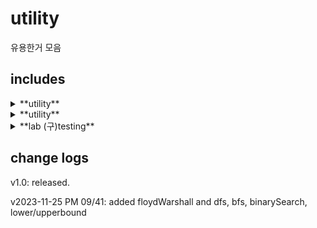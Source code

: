 # utility
유용한거 모음

## includes

<details>
<summary>**utility**</summary>
  
  + dfs
  + bfs
  + binarySearch
  + floydWarshall
  + lowerBound
  + upperBound
  + printVector
  + isSorted
  + generateRandomVector
</details>

<details>
<summary>**utility**</summary>

+ countSort
+ bogoSort
+ selectionSort
+ heapify
+ heapSort
+ insertionSort
+ bubbleSort
+ beadSort
</details>
<details>
<summary>**lab (구)testing**</summary>

+ FFT
+ mul
</details>

## change logs
v1.0: released.

v2023-11-25 PM 09/41: added floydWarshall and dfs, bfs, binarySearch, lower/upperbound
